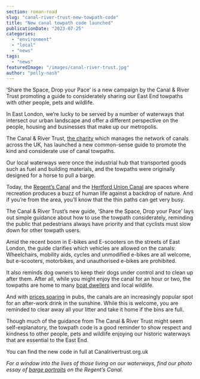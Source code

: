 ```yaml
---
section: roman-road
slug: "canal-river-trust-new-towpath-code"
title: "New canal towpath code launched"
publicationDate: "2023-07-25"
categories: 
  - "environment"
  - "local"
  - "news"
tags: 
  - "news"
featuredImage: "/images/canal-river-trust.jpg"
author: "polly-nash"
---
```


‘Share the Space, Drop your Pace’ is a new campaign by the Canal & River Trust promoting a guide to considerately sharing our East End towpaths with other people, pets and wildlife.

In East London, we’re lucky to be served by a number of waterways that intersect our urban landscape and offer a different perspective on the people, housing and businesses that make up our metropolis. 

The Canal & River Trust, [the charity](https://canalrivertrust.org.uk/) which manages the network of canals across the UK, has launched a new common-sense guide to promote the kind and considerate use of canal towpaths.

Our local waterways were once the industrial hub that transported goods such as fuel and building materials, and the towpaths were originally designed for a horse to pull a barge. 

Today, the [Regent’s Canal](https://romanroadlondon.com/regents-canal-what-to-see-do-guide/) and the [Hertford Union Canal](https://romanroadlondon.com/hertford-union-canal-history-victoria-park/) are spaces where recreation produces a buzz of human life against a backdrop of nature. And if you’re from the area, you’ll know that the thin paths can get very busy. 

The Canal & River Trust’s new guide, ‘Share the Space, Drop your Pace’ lays out simple guidance about how to use the towpath considerately, reminding the public that pedestrians always have priority and that cyclists must slow down for other towpath users. 

Amid the recent boom in E-bikes and E-scooters on the streets of East London, the guide clarifies which vehicles are allowed on the canals: Wheelchairs, mobility aids, cycles and unmodified e-bikes are all welcome, but e-scooters, motorbikes, and unauthorised e-bikes are prohibited. 

It also reminds dog owners to keep their dogs under control and to clean up after them. After all, while you might enjoy the canal for an hour or two, the towpaths are home to many [boat dwellers](https://romanroadlondon.com/boat-life-regents-canal-photoessay/) and local wildlife. 

And with [prices soaring](https://romanroadlondon.com/articles/cost-living/) in pubs, the canals are an increasingly popular spot for an after-work drink in the sunshine. While this is welcome, you are reminded to clear away all your litter and take it home if the bins are full. 

Though much of the guidance from The Canal & River Trust might seem self-explanatory, the towpath code is a good reminder to show respect and kindness to other people, pets and wildlife enjoying our historic waterways that are essential to the East End. 

You can find the new code in full at Canalrivertrust.org.uk 

_For a window into the lives of those living on our waterways, find our photo essay of_ [_barge portraits_](https://romanroadlondon.com/regents-canal-boat-window-photos-rose-palmer/) _on the Regent’s Canal._ 


